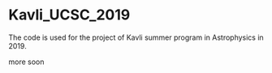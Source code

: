 # Kavli_UCSC_2019
 The code is used for the project of Kavli summer program in Astrophysics in 2019. 

more soon
